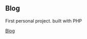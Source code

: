 <h2>Blog</h2>
<p>First personal project. built with PHP  <p>
<a href="http://pagina.byethost18.com/blog/index.php" target="_blank">Blog</a>
